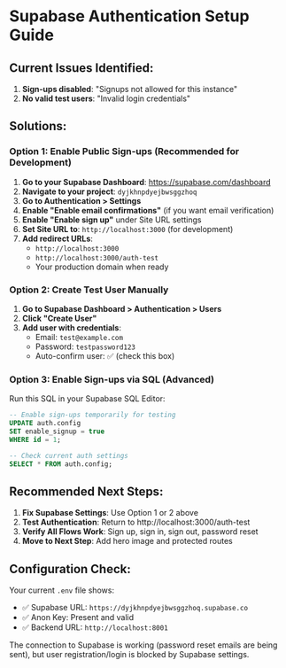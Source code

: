 # Supabase Authentication Setup Guide

## Current Issues Identified:
1. **Sign-ups disabled**: "Signups not allowed for this instance"
2. **No valid test users**: "Invalid login credentials"

## Solutions:

### Option 1: Enable Public Sign-ups (Recommended for Development)

1. **Go to your Supabase Dashboard**: https://supabase.com/dashboard
2. **Navigate to your project**: `dyjkhnpdyejbwsggzhoq`
3. **Go to Authentication > Settings**
4. **Enable "Enable email confirmations"** (if you want email verification)
5. **Enable "Enable sign up"** under Site URL settings
6. **Set Site URL to**: `http://localhost:3000` (for development)
7. **Add redirect URLs**: 
   - `http://localhost:3000`
   - `http://localhost:3000/auth-test`
   - Your production domain when ready

### Option 2: Create Test User Manually

1. **Go to Supabase Dashboard > Authentication > Users**
2. **Click "Create User"**
3. **Add user with credentials**:
   - Email: `test@example.com`
   - Password: `testpassword123`
   - Auto-confirm user: ✅ (check this box)

### Option 3: Enable Sign-ups via SQL (Advanced)

Run this SQL in your Supabase SQL Editor:

```sql
-- Enable sign-ups temporarily for testing
UPDATE auth.config 
SET enable_signup = true 
WHERE id = 1;

-- Check current auth settings
SELECT * FROM auth.config;
```

## Recommended Next Steps:

1. **Fix Supabase Settings**: Use Option 1 or 2 above
2. **Test Authentication**: Return to http://localhost:3000/auth-test
3. **Verify All Flows Work**: Sign up, sign in, sign out, password reset
4. **Move to Next Step**: Add hero image and protected routes

## Configuration Check:

Your current `.env` file shows:
- ✅ Supabase URL: `https://dyjkhnpdyejbwsggzhoq.supabase.co`
- ✅ Anon Key: Present and valid
- ✅ Backend URL: `http://localhost:8001`

The connection to Supabase is working (password reset emails are being sent), but user registration/login is blocked by Supabase settings.
